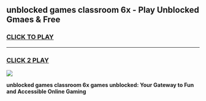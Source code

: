 
## unblocked games classroom 6x - Play Unblocked Gmaes & Free
<h3>
<a href="https://news.freeplayer.one?title=unblocked_games_classroom_6x&ref=16F">CLICK TO PLAY</a></h3>
<hr>

<h3>
<a href="https://news.freeplayer.one?title=unblocked_games_classroom_6x&ref=16F">CLICK 2 PLAY</a>
  
</h3>

<a href="https://news.freeplayer.one?title=unblocked_games_classroom_6x&ref=16F/"><img src="https://clearcache.store/games.png"></a>


**unblocked games classroom 6x games unblocked: Your Gateway to Fun and Accessible Online Gaming**
